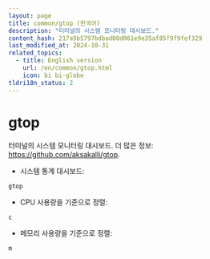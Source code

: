 ```yaml
---
layout: page
title: common/gtop (한국어)
description: "터미널의 시스템 모니터링 대시보드."
content_hash: 217a9b5797bdbad08d061e9e35af85f9f9fef329
last_modified_at: 2024-10-31
related_topics:
  - title: English version
    url: /en/common/gtop.html
    icon: bi bi-globe
tldri18n_status: 2
---
```

# gtop

터미널의 시스템 모니터링 대시보드.
더 많은 정보: <https://github.com/aksakalli/gtop>.

- 시스템 통계 대시보드:

`gtop`

- CPU 사용량을 기준으로 정렬:

`c`

- 메모리 사용량을 기준으로 정렬:

`m`
